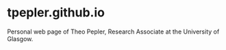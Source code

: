 tpepler.github.io
=================

Personal web page of Theo Pepler, Research Associate at the University of Glasgow.
